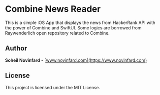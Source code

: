 # Combine News Reader
This is a simple iOS App that displays the news from HackerRank API with the power of Combine and SwiftUI. Some logics are borrowed from Raywenderlich open repository related to Combine.

## Author
**Soheil Novinfard** - [www.novinfard.com](https://www.novinfard.com)

## License
This project is licensed under the MIT License.
